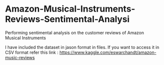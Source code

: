 # Amazon-Musical-Instruments-Reviews-Sentimental-Analysi
Performing sentimental analysis on the customer reviews of Amazon Musical Instruments

I have included the dataset in jason format in files. If you want to access it in CSV format refer this link : 
https://www.kaggle.com/eswarchandt/amazon-music-reviews
